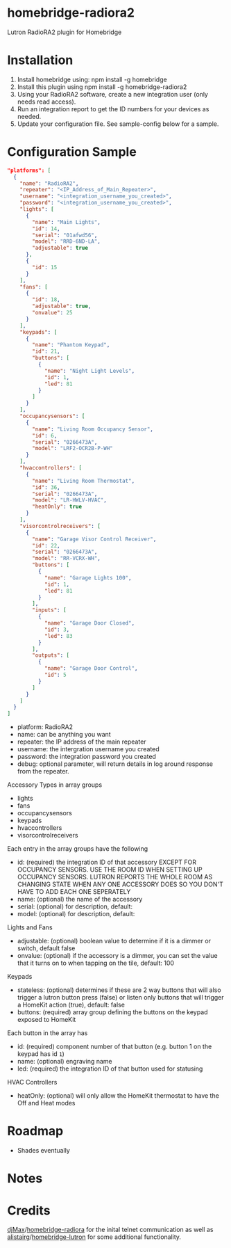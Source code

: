 # homebridge-radiora2
Lutron RadioRA2 plugin for Homebridge
# Installation

1. Install homebridge using: npm install -g homebridge <br>
2. Install this plugin using npm install -g homebridge-radiora2
3. Using your RadioRA2 software, create a new integration user (only needs read access).
4. Run an integration report to get the ID numbers for your devices as needed.
5. Update your configuration file. See sample-config below for a sample.

# Configuration Sample

```json
"platforms": [
  {
    "name": "RadioRA2",
    "repeater": "<IP_Address_of_Main_Repeater>",
    "username": "<integration_username_you_created>",
    "password": "<integration_username_you_created>",
    "lights": [
      {
        "name": "Main Lights",
        "id": 14,
        "serial": "01afwd56",
        "model": "RRD-6ND-LA",
        "adjustable": true
      },
      {
        "id": 15
      }
    ],
    "fans": [
      {
        "id": 18,
        "adjustable": true,
        "onvalue": 25
      }
    ],
    "keypads": [
      {
        "name": "Phantom Keypad",
        "id": 21,
        "buttons": [
          {
            "name": "Night Light Levels",
            "id": 1,
            "led": 81
          }
        ]
      }
    ],
    "occupancysensors": [
      {
        "name": "Living Room Occupancy Sensor",
        "id": 6,
        "serial": "0266473A",
        "model": "LRF2-OCR2B-P-WH"
      }
    ],
    "hvaccontrollers": [
      {
        "name": "Living Room Thermostat",
        "id": 36,
        "serial": "0266473A",
        "model": "LR-HWLV-HVAC",
        "heatOnly": true
      }
    ],
    "visorcontrolreceivers": [
      {
        "name": "Garage Visor Control Receiver",
        "id": 22,
        "serial": "0266473A",
        "model": "RR-VCRX-WH",
        "buttons": [
          {
            "name": "Garage Lights 100",
            "id": 1,
            "led": 81
          }
        ],
        "inputs": [
          {
            "name": "Garage Door Closed",
            "id": 3,
            "led": 83
          }
        ],
        "outputs": [
          {
            "name": "Garage Door Control",
            "id": 5
          }
        ]
      }
    ]
  }
]
```

- platform: RadioRA2
- name: can be anything you want
- repeater: the IP address of the main repeater
- username: the intergration username you created
- password: the integration password you created
- debug: optional parameter, will return details in log around response from the repeater.

Accessory Types in array groups
  - lights
  - fans
  - occupancysensors
  - keypads
  - hvaccontrollers
  - visorcontrolreceivers

Each entry in the array groups have the following
  - id: (required) the integration ID of that accessory EXCEPT FOR OCCUPANCY SENSORS. USE THE ROOM ID WHEN SETTING UP OCCUPANCY SENSORS. LUTRON REPORTS THE WHOLE ROOM AS CHANGING STATE WHEN ANY ONE ACCESSORY DOES SO YOU DON'T HAVE TO ADD EACH ONE SEPERATELY
  - name: (optional) the name of the accessory
  - serial: (optional) for description, default: <id>
  - model: (optional) for description, default: <accessory type>

Lights and Fans
  - adjustable: (optional) boolean value to determine if it is a dimmer or switch, default false
  - onvalue: (optional) if the accessory is a dimmer, you can set the value that it turns on to when tapping on the tile, default: 100

Keypads
  - stateless: (optional) determines if these are  2 way buttons that will also trigger a lutron button press (false) or listen only buttons that will trigger a HomeKit action (true), default: false
  - buttons: (required) array group defining the buttons on the keypad exposed to HomeKit

Each button in the array has
  - id: (required) component number of that button (e.g. button 1 on the keypad has id `1`)
  - name: (optional) engraving name
  - led: (required) the integration ID of that button used for statusing

HVAC Controllers
 - heatOnly: (optional) will only allow the HomeKit thermostat to have the Off and Heat modes

# Roadmap
- Shades eventually


# Notes



# Credits
[djMax](https://github.com/djMax)/[homebridge-radiora](https://github.com/djMax/homebridge-radiora) for the inital telnet communication as well as [alistairg](https://github.com/alistairg)/[homebridge-lutron](https://github.com/alistairg/homebridge-lutron) for some additional functionality.
